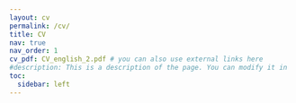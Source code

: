```yaml
---
layout: cv
permalink: /cv/
title: CV
nav: true
nav_order: 1
cv_pdf: CV_english_2.pdf # you can also use external links here
#description: This is a description of the page. You can modify it in '_pages/cv.md'. You can also change or remove the top pdf download button.
toc:
  sidebar: left
---
```


